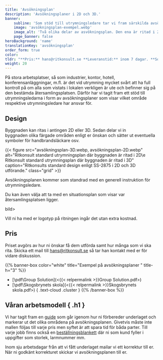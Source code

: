 ```yaml
---
title: 'Avsökningsplan'
description: 'Avsökningsplaner i 2D och 3D.'
banner:
    subline: 'Som stöd till utrymningsledare tar vi fram särskilda avsökningsplaner som visar vilket område respektive utrymningsledare har ansvar för.'
    image: 'avsökningsplan-exempel.webp'
    image_alt: 'Två olika delar av asvökningsplan. Den ena är ritad i 2D den andra i 3D'
    page_banner: false
heroBackground: 'name'
translationKey: 'avsökningsplan'
order_form: true
color:
tldr: "**Pris:** hans@ritkonsult.se **Leveranstid:** inom 7 dagar. **Sortimnet:** PDF, laminat eller utskrift. **Design:** Ritkonsults mall eller er egen design."
weight: 20
---
```


På stora arbetsplatser, så som industrier, kontor, hotell, konferensanläggningar, m.fl. är det vid utrymning mycket svårt att ha full kontroll på om alla som vistats i lokalen verkligen är ute och befinner sig på den bestämda återsamlingsplatsen. Därför har vi tagit fram ett stöd till utrymningsledarna i form av avsökningsplaner som visar vilket område respektive utrymningsledare har ansvar för.

## Design

Byggnaden kan ritas i antingen 2D eller 3D. Sedan delar vi in  
byggnaden olika färgade områden enligt er önskan och sätter ut eventuella symboler för handbrandsläckare osv. 

{{< figure src="avsökningsplan-3D.webp, avsökningsplan-2D.webp" alt="Ritkonsult standard utrymningsplan där byggnaden är ritad i 2D\e Ritkonsult standard utrymningsplan där byggnaden är ritad i 3D" caption="Ritkonsults standard design enligt SS-2875 i 2D och 3D utförande." class="grid" >}}

Avsökningsplanen kommer som standrad med en generell instruktion för utrymningsledare. 


Du kan även välja att ta med en situationsplan som visar var återsamlingsplatsen ligger. 

bild>

Vill ni ha med er logotyp på ritningen ingår det utan extra kostnad.

## Pris

Priset avgörs av hur ni önskar få dem utförda samt hur många som vi ska rita. 
Skicka ett mail till hans@ritkonsult.se så tar han kontakt med er för vidare diskussion.

{{% banner-box color="white" title="Exempel på avsökningsplaner " title-h="3" %}}
-  [\\pdf\\Group Solution](<{{< relpermalink >}}Group Solution.pdf>)
-  [\\pdf\\Skogsbrynets skola](<{{< relpermalink >}}Skogsbrynets skola.pdf>)
{ .text-cloud .cluster }
{{% /banner-box %}}

## Våran arbetsmodell { .h1 }

Vi har tagit fram en [guide](/guider/avsökningsplan) som går igenom hur ni förbereder underlaget och markerar ut det olika områdena på avsökningsplanen. Givetvis måste inte mallen följas till varje pris men syftet är att spara tid för båda parter. Till varje jobb finns också en [beställningsblankett](/blanketter#avsökningsplan) där ni som kund fyller i uppgifter som storlek, larmnummer mm.

Inom sju arbetsdagar från att vi fått underlaget mailar vi ett korrektur till er. När ni godkänt korrekturet skickar vi avsökningsplanen till er.
